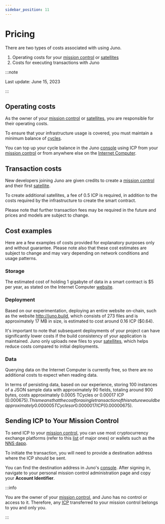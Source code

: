 ```yaml
---
sidebar_position: 11
---
```


# Pricing

There are two types of costs associated with using Juno.

1. Operating costs for your [mission control] or [satellites]
2. Costs for executing transactions with Juno

:::note

Last update: June 15, 2023

:::

## Operating costs

As the owner of your [mission control] or [satellites], you are responsible for their operating costs.

To ensure that your infrastructure usage is covered, you must maintain a minimum balance of [cycles](terminology.md#cycles).

You can top up your cycle balance in the Juno [console](https://console.build.com) using ICP from your [mission control] or from anywhere else on the [Internet Computer].

## Transaction costs

New developers joining Juno are given credits to create a [mission control] and their first [satellite].

To create additional satellites, a fee of 0.5 ICP is required, in addition to the costs required by the infrastructure to create the smart contract.

Please note that further transaction fees may be required in the future and prices and models are subject to change.

## Cost examples

Here are a few examples of costs provided for explanatory purposes only and without guarantee. Please note also that these cost estimates are subject to change and may vary depending on network conditions and usage patterns.

### Storage

The estimated cost of holding 1 gigabyte of data in a smart contract is $5 per year, as stated on the Internet Computer [website](https://internetcomputer.org/social-media-dapps/).

### Deployment

Based on our experimentation, deploying an entire website on-chain, such as the website http://juno.build, which consists of 273 files and is approximately 17 MB in size, is estimated to cost around 0.16 ICP ($0.64).

It's important to note that subsequent deployments of your project can have significantly lower costs if the build consistency of your application is maintained. Juno only uploads new files to your [satellites], which helps reduce costs compared to initial deployments.

### Data

Querying data on the Internet Computer is currently free, so there are no additional costs to expect when reading data.

In terms of persisting data, based on our experience, storing 100 instances of a JSON sample data with approximately 90 fields, totaling around 900 bytes, costs approximately 0.0005 TCycles or 0.00017 ICP ($0.000675). This means that the cost for a single transaction of this nature would be approximately 0.000005 TCycles or 0.0000017 ICP ($0.00000675).

## Sending ICP to Your Mission Control

To send ICP to your [mission control], you can use most cryptocurrency exchange platforms (refer to this [list](https://coinranking.com/fr/coin/aMNLwaUbY+internetcomputerdfinity-icp/exchanges) of major ones) or wallets such as the [NNS dapp](https://nns.internetcomputer.org/).

To initiate the transaction, you will need to provide a destination address where the ICP should be sent.

You can find the destination address in Juno's [console](https://console.juno.build/mission-control/). After signing in, navigate to your personal mission control administration page and copy your **Account Identifier**.

:::info

You are the owner of your [mission control], and Juno has no control or access to it. Therefore, any [ICP](terminology.md#icp) transferred to your mission control belongs to you and only you.

:::

[mission control]: terminology.md#mission-control
[satellite]: terminology.md#satellite
[satellites]: terminology.md#satellite
[Internet Computer]: https://internetcomputer.org/
